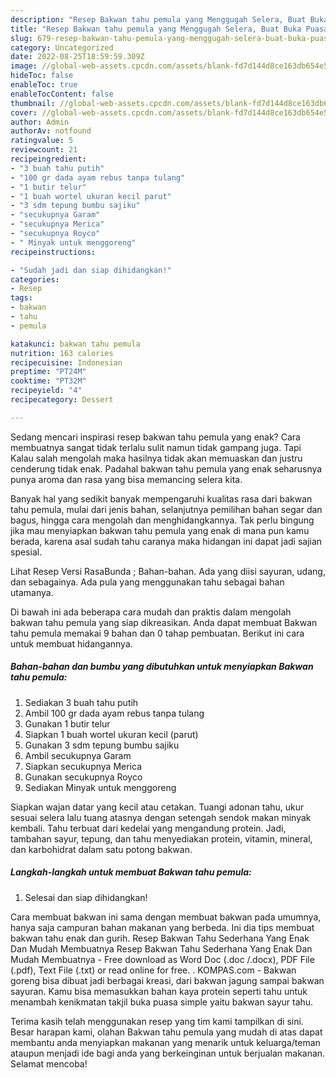 ```yaml
---
description: "Resep Bakwan tahu pemula yang Menggugah Selera, Buat Buka Puasa Sempurna"
title: "Resep Bakwan tahu pemula yang Menggugah Selera, Buat Buka Puasa Sempurna"
slug: 679-resep-bakwan-tahu-pemula-yang-menggugah-selera-buat-buka-puasa-sempurna
category: Uncategorized
date: 2022-08-25T18:59:59.309Z
image: //global-web-assets.cpcdn.com/assets/blank-fd7d144d8ce163db654e5a02c40b08a2775adb7897d16e4062681dc7e1b2800f.png
hideToc: false
enableToc: true
enableTocContent: false
thumbnail: //global-web-assets.cpcdn.com/assets/blank-fd7d144d8ce163db654e5a02c40b08a2775adb7897d16e4062681dc7e1b2800f.png
cover: //global-web-assets.cpcdn.com/assets/blank-fd7d144d8ce163db654e5a02c40b08a2775adb7897d16e4062681dc7e1b2800f.png
author: Admin
authorAv: notfound
ratingvalue: 5
reviewcount: 21
recipeingredient:
- "3 buah tahu putih"
- "100 gr dada ayam rebus tanpa tulang"
- "1 butir telur"
- "1 buah wortel ukuran kecil parut"
- "3 sdm tepung bumbu sajiku"
- "secukupnya Garam"
- "secukupnya Merica"
- "secukupnya Royco"
- " Minyak untuk menggoreng"
recipeinstructions:

- "Sudah jadi dan siap dihidangkan!"
categories:
- Resep
tags:
- bakwan
- tahu
- pemula

katakunci: bakwan tahu pemula 
nutrition: 163 calories
recipecuisine: Indonesian
preptime: "PT24M"
cooktime: "PT32M"
recipeyield: "4"
recipecategory: Dessert

---
```



Sedang mencari inspirasi resep bakwan tahu pemula yang enak? Cara membuatnya sangat tidak terlalu sulit namun tidak gampang juga. Tapi Kalau salah mengolah maka hasilnya tidak akan memuaskan dan justru cenderung tidak enak. Padahal bakwan tahu pemula yang enak seharusnya punya aroma dan rasa yang bisa memancing selera kita.


Banyak hal yang sedikit banyak mempengaruhi kualitas rasa dari bakwan tahu pemula, mulai dari jenis bahan, selanjutnya pemilihan bahan segar dan bagus, hingga cara mengolah dan menghidangkannya. Tak perlu bingung jika mau menyiapkan bakwan tahu pemula yang enak di mana pun kamu berada, karena asal sudah tahu caranya maka hidangan ini dapat jadi sajian spesial.

Lihat Resep Versi RasaBunda ; Bahan-bahan. Ada yang diisi sayuran, udang, dan sebagainya. Ada pula yang menggunakan tahu sebagai bahan utamanya.


Di bawah ini ada beberapa cara mudah dan praktis dalam mengolah bakwan tahu pemula yang siap dikreasikan. Anda dapat membuat Bakwan tahu pemula memakai 9 bahan dan 0 tahap pembuatan. Berikut ini cara untuk membuat hidangannya.

<!--inarticleads1-->

##### Bahan-bahan dan bumbu yang dibutuhkan untuk menyiapkan Bakwan tahu pemula:

1. Sediakan 3 buah tahu putih
1. Ambil 100 gr dada ayam rebus tanpa tulang
1. Gunakan 1 butir telur
1. Siapkan 1 buah wortel ukuran kecil (parut)
1. Gunakan 3 sdm tepung bumbu sajiku
1. Ambil secukupnya Garam
1. Siapkan secukupnya Merica
1. Gunakan secukupnya Royco
1. Sediakan  Minyak untuk menggoreng


Siapkan wajan datar yang kecil atau cetakan. Tuangi adonan tahu, ukur sesuai selera lalu tuang atasnya dengan setengah sendok makan minyak kembali. Tahu terbuat dari kedelai yang mengandung protein. Jadi, tambahan sayur, tepung, dan tahu menyediakan protein, vitamin, mineral, dan karbohidrat dalam satu potong bakwan. 

<!--inarticleads2-->

##### Langkah-langkah untuk membuat Bakwan tahu pemula:


1. Selesai dan siap dihidangkan!

Cara membuat bakwan ini sama dengan membuat bakwan pada umumnya, hanya saja campuran bahan makanan yang berbeda. Ini dia tips membuat bakwan tahu enak dan gurih. Resep Bakwan Tahu Sederhana Yang Enak Dan Mudah Membuatnya Resep Bakwan Tahu Sederhana Yang Enak Dan Mudah Membuatnya - Free download as Word Doc (.doc /.docx), PDF File (.pdf), Text File (.txt) or read online for free. . KOMPAS.com - Bakwan goreng bisa dibuat jadi berbagai kreasi, dari bakwan jagung sampai bakwan sayuran. Kamu bisa memasukkan bahan kaya protein seperti tahu untuk menambah kenikmatan takjil buka puasa simple yaitu bakwan sayur tahu. 

Terima kasih telah menggunakan resep yang tim kami tampilkan di sini. Besar harapan kami, olahan Bakwan tahu pemula yang mudah di atas dapat membantu anda menyiapkan makanan yang menarik untuk keluarga/teman ataupun menjadi ide bagi anda yang berkeinginan untuk berjualan makanan. Selamat mencoba!
